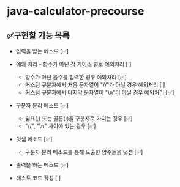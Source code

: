 # java-calculator-precourse

## ✅구현할 기능 목록

- 입력을 받는 메소드 [✅]
- 예외 처리 - 함수가 아닌 각 케이스 별로 예외처리 [ ]
    - 양수가 아닌 음수를 입력한 경우 예외처리 [✅]
    - 커스텀 구분자에서 처음 문자열이 "//"가 아닐 경우 예외처리 [ ]
    - 커스텀 구분자에서 마지막 문자열이 "\n"이 아닐 경우 예외처리 [✅]
- 구분자 분리 메소드 [✅]
    - 쉼표(,) 또는 콜론(:)을 구분자로 가지는 경우 [✅]
    - "//", "\n" 사이에 있는 경우 [✅]
- 덧셈 메소드 [✅]
    - 구분자 분리 메소드를 통해 도출한 양수들을 덧셈 [✅]
- 출력을 하는 메소드 [✅]

- 테스트 코드 작성 [ ]